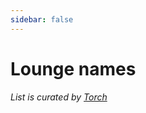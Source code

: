 ```yaml
---
sidebar: false
---
```


# Lounge names
_List is curated by [Torch](https://discordhub.com/profile/159016432498114560)_

<template>
<div id="loungeNames"><h2>Loading..</h2></div>
</template>

<ClientOnly>
<script>
fetch('https://cors-anywhere.herokuapp.com/https://potatofestival.co.uk/msft/loungenames.txt')
  .then(function(response) {
    return response.text();
  })
  .then(function(loungeNames) {
    document.getElementById('loungeNames').innerText = loungeNames
  });
</script>
</ClientOnly>